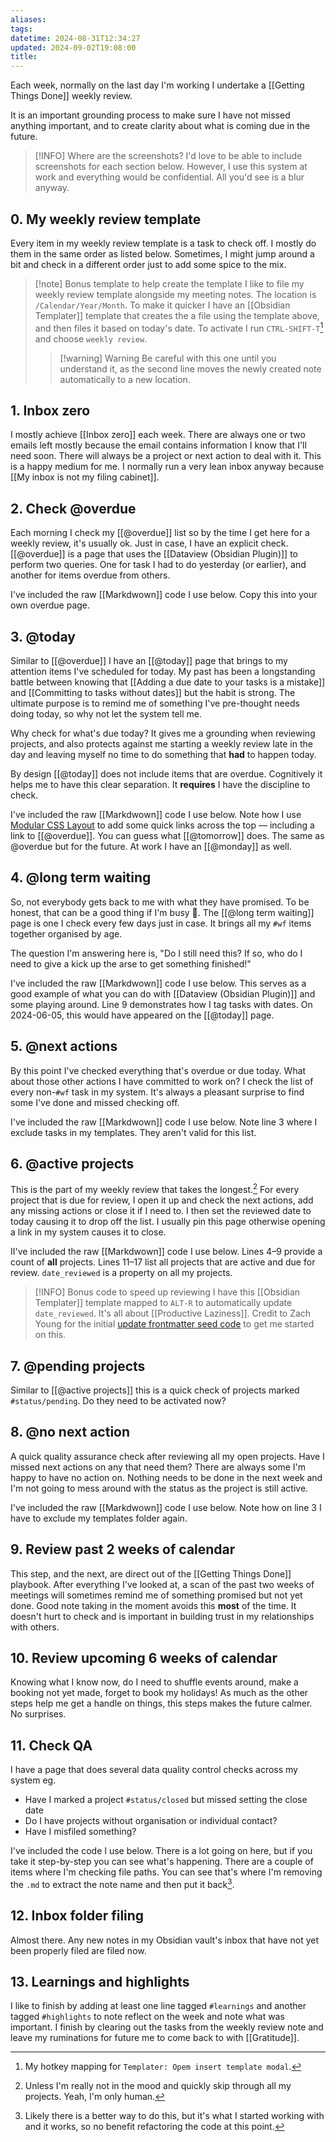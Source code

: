 ```yaml
---
aliases: 
tags: 
datetime: 2024-08-31T12:34:27
updated: 2024-09-02T19:08:00
title: 
---
```

Each week, normally on the last day I'm working I undertake a [[Getting Things Done]] weekly review.

It is an important grounding process to make sure I have not missed anything important, and to create clarity about what is coming due in the future.

> [!INFO] Where are the screenshots?
> I'd love to be able to include screenshots for each section below. However, I use this system at work and everything would be confidential. All you'd see is a blur anyway. 

## 0. My weekly review template
Every item in my weekly review template is a task to check off. I mostly do them in the same order as listed below. Sometimes, I might jump around a bit and check in a different order just to add some spice to the mix.
<script src="https://gist.github.com/quantumgardener/92c9297c4aa8ed903cb14398e0c98bab.js"></script>

> [!note] Bonus template to help create the template
> I like to file my weekly review template alongside my meeting notes. The location is `/Calendar/Year/Month`. To make it quicker I have an [[Obsidian Templater]] template that creates the a file using the template above, and then files it based on today's date. To activate I run `CTRL-SHIFT-T`[^3] and choose `weekly review`.
>> [!warning] Warning
>> Be careful with this one until you understand it, as the second line moves the newly created note automatically to a new location.  
>
><script src="https://gist.github.com/quantumgardener/566b69f119ddb82ec7f6c0dabf41def7.js"></script>

## 1. Inbox zero
I mostly achieve [[Inbox zero]] each week. There are always one or two emails left mostly because the email contains information I know that I'll need soon. There will always be a project or next action to deal with it. This is a happy medium for me. I normally run a very lean inbox anyway because [[My inbox is not my filing cabinet]].
## 2. Check @overdue
Each morning I check my [[@overdue]] list so by the time I get here for a weekly review, it's usually ok. Just in case, I have an explicit check. [[@overdue]] is a page that uses the [[Dataview (Obsidian Plugin)]] to perform two queries. One for task I had to do yesterday (or earlier), and another for items overdue from others.

I've included the raw [[Markdwown]] code I use below. Copy this into your own overdue page.
<script src="https://gist.github.com/quantumgardener/eb918c5230214ee57e8999b01635752e.js"></script>
## 3. @today
Similar to [[@overdue]] I have an [[@today]] page that brings to my attention items I've scheduled for today. My past has been a longstanding battle between knowing that [[Adding a due date to your tasks is a mistake]] and  [[Committing to tasks without dates]] but the habit is strong. The ultimate purpose is to remind me of something I've pre-thought needs doing today, so why not let the system tell me.

Why check for what's due today? It gives me a grounding when reviewing projects, and also protects against me starting a weekly review late in the day and leaving myself no time to do something that **had** to happen today.

By design [[@today]] does not include items that are overdue. Cognitively it helps me to have this clear separation. It **requires** I have the discipline to check.

I've included the raw [[Markdwown]] code I use below. Note how I use [Modular CSS Layout](https://efemkay.github.io/obsidian-modular-css-layout/) to add some quick links across the top — including a link to [[@overdue]]. You can guess what [[@tomorrow]] does. The same as @overdue but for the future. At work I have an [[@monday]] as well.
<script src="https://gist.github.com/quantumgardener/091c215a7a43ffc468f466c1b859103c.js"></script>
## 4. @long term waiting
So, not everybody gets back to me with what they have promised. To be honest, that can be a good thing if I'm busy 🤣. The [[@long term waiting]] page is one I check every few days just in case. It brings all my `#wf` items together organised by age.

The question I'm answering here is, "Do I still need this? If so, who do I need to give a kick up the arse to get something finished!"

I've included the raw [[Markdwown]] code I use below. This serves as a good example of what you can do with [[Dataview (Obsidian Plugin)]] and some playing around. Line 9 demonstrates how I tag tasks with dates. On 2024-06-05, this would have appeared on the [[@today]] page.
<script src="https://gist.github.com/quantumgardener/fc77461d0b32e427c550c58a37b17fb4.js"></script>
## 5. @next actions
By this point I've checked everything that's overdue or due today. What about those other actions I have committed to work on? I check the list of every non-`#wf` task in my system. It's always a pleasant surprise to find some I've done and missed checking off.

I've included the raw [[Markdwown]] code I use below. Note line 3 where I exclude tasks in my templates. They aren't valid for this list.
<script src="https://gist.github.com/quantumgardener/c3f728086c936f822fde3bd9d0a29d61.js"></script>
## 6. @active projects
This is the part of my weekly review that takes the longest.[^1] For every project that is due for review, I open it up and check the next actions, add any missing actions or close it if I need to. I then set the reviewed date to today causing it to drop off the list. I usually pin this page otherwise opening a link in my system causes it to close.

II've included the raw [[Markdwown]] code I use below. Lines 4–9 provide a count of **all** projects. Lines 11–17 list all projects that are active and due for review. `date_reviewed` is a property on all my projects.
<script src="https://gist.github.com/quantumgardener/ee10b4e12a370b2283b997f9000592df.js"></script>

> [!INFO] Bonus code to speed up reviewing
> I have this [[Obsidian Templater]] template mapped to `ALT-R` to automatically update `date_reviewed`. It's all about [[Productive Laziness]]. Credit to Zach Young for the initial [update frontmatter seed code](https://zachyoung.dev/posts/templater-snippets#update-frontmatter) to get me started on this.
> <script src="https://gist.github.com/quantumgardener/f8336de562266b770e21fea201f07fe0.js"></script>
## 7. @pending projects
Similar to [[@active projects]] this is a quick check of projects marked `#status/pending`. Do they need to be activated now?
## 8. @no next action
A quick quality assurance check after reviewing all my open projects. Have I missed next actions on any that need them? There are always some I'm happy to have no action on. Nothing needs to be done in the next week and I'm not going to mess around with the status as the project is still active.

I've included the raw [[Markdwown]] code I use below. Note how on line 3 I have to exclude my templates folder again.
<script src="https://gist.github.com/quantumgardener/d9231aa3123ae8433fa323ab0c39caf2.js"></script>
## 9. Review past 2 weeks of calendar
This step, and the next, are direct out of the [[Getting Things Done]] playbook. After everything I've looked at, a scan of the past two weeks of meetings will sometimes remind me of something promised but not yet done. Good note taking in the moment avoids this **most** of the time. It doesn't hurt to check and is important in building trust in my relationships with others.
## 10. Review upcoming 6 weeks of calendar
Knowing what I know now, do I need to shuffle events around, make a booking not yet made, forget to book my holidays! As much as the other steps help me get a handle on things, this steps makes the future calmer. No surprises.
## 11. Check QA
I have a page that does several data quality control checks across my system eg.
- Have I marked a project `#status/closed` but missed setting the close date
- Do I have projects without organisation or individual contact?
- Have I misfiled something?

I've included the code I use below. There is a lot going on here, but if you take it step-by-step you can see what's happening. There are a couple of items where I'm checking file paths. You can see that's where I'm removing the `.md` to extract the note name and then put it back[^2]. 
<script src="https://gist.github.com/quantumgardener/2fd2456a75432b74f945a73c26926fa8.js"></script>
## 12. Inbox folder filing
Almost there. Any new notes in my Obsidian vault's inbox that have not yet been properly filed are filed now.
## 13. Learnings and highlights
I like to finish by adding at least one line tagged `#learnings` and another tagged `#highlights` to note reflect on the week and note what was important. I finish by clearing out the tasks from the weekly review note and leave my ruminations for future me to come back to with [[Gratitude]].

[^1]: Unless I'm really not in the mood and quickly skip through all my projects. Yeah, I'm only human.
[^2]: Likely there is a better way to do this, but it's what I started working with and it works, so no benefit refactoring the code at this point.
[^3]: My hotkey mapping for `Templater: Opem insert template modal`.